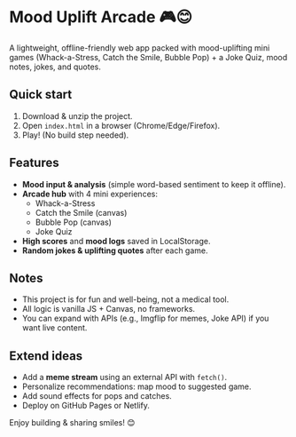 # Mood Uplift Arcade 🎮😊
A lightweight, offline-friendly web app packed with mood-uplifting mini games (Whack-a-Stress, Catch the Smile, Bubble Pop) + a Joke Quiz, mood notes, jokes, and quotes.

## Quick start
1. Download & unzip the project.
2. Open `index.html` in a browser (Chrome/Edge/Firefox).
3. Play! (No build step needed).

## Features
- **Mood input & analysis** (simple word-based sentiment to keep it offline).
- **Arcade hub** with 4 mini experiences:
  - Whack-a-Stress
  - Catch the Smile (canvas)
  - Bubble Pop (canvas)
  - Joke Quiz
- **High scores** and **mood logs** saved in LocalStorage.
- **Random jokes & uplifting quotes** after each game.

## Notes
- This project is for fun and well-being, not a medical tool.
- All logic is vanilla JS + Canvas, no frameworks.
- You can expand with APIs (e.g., Imgflip for memes, Joke API) if you want live content.

## Extend ideas
- Add a **meme stream** using an external API with `fetch()`.
- Personalize recommendations: map mood to suggested game.
- Add sound effects for pops and catches.
- Deploy on GitHub Pages or Netlify.

Enjoy building & sharing smiles! 😊
